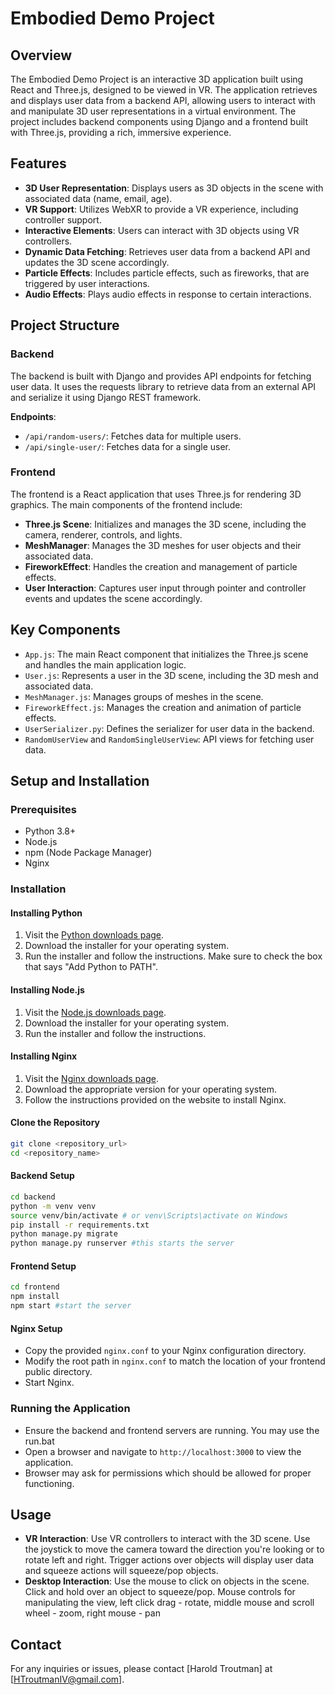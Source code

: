 # Embodied Demo Project

## Overview

The Embodied Demo Project is an interactive 3D application built using React and Three.js, designed to be viewed in VR. The application retrieves and displays user data from a backend API, allowing users to interact with and manipulate 3D user representations in a virtual environment. The project includes backend components using Django and a frontend built with Three.js, providing a rich, immersive experience.

## Features

- **3D User Representation**: Displays users as 3D objects in the scene with associated data (name, email, age).
- **VR Support**: Utilizes WebXR to provide a VR experience, including controller support.
- **Interactive Elements**: Users can interact with 3D objects using VR controllers.
- **Dynamic Data Fetching**: Retrieves user data from a backend API and updates the 3D scene accordingly.
- **Particle Effects**: Includes particle effects, such as fireworks, that are triggered by user interactions.
- **Audio Effects**: Plays audio effects in response to certain interactions.

## Project Structure

### Backend

The backend is built with Django and provides API endpoints for fetching user data. It uses the requests library to retrieve data from an external API and serialize it using Django REST framework.

**Endpoints**:

- `/api/random-users/`: Fetches data for multiple users.
- `/api/single-user/`: Fetches data for a single user.

### Frontend

The frontend is a React application that uses Three.js for rendering 3D graphics. The main components of the frontend include:

- **Three.js Scene**: Initializes and manages the 3D scene, including the camera, renderer, controls, and lights.
- **MeshManager**: Manages the 3D meshes for user objects and their associated data.
- **FireworkEffect**: Handles the creation and management of particle effects.
- **User Interaction**: Captures user input through pointer and controller events and updates the scene accordingly.

## Key Components

- `App.js`: The main React component that initializes the Three.js scene and handles the main application logic.
- `User.js`: Represents a user in the 3D scene, including the 3D mesh and associated data.
- `MeshManager.js`: Manages groups of meshes in the scene.
- `FireworkEffect.js`: Manages the creation and animation of particle effects.
- `UserSerializer.py`: Defines the serializer for user data in the backend.
- `RandomUserView` and `RandomSingleUserView`: API views for fetching user data.

## Setup and Installation

### Prerequisites

- Python 3.8+
- Node.js
- npm (Node Package Manager)
- Nginx

### Installation

#### Installing Python

1. Visit the [Python downloads page](https://www.python.org/downloads/).
2. Download the installer for your operating system.
3. Run the installer and follow the instructions. Make sure to check the box that says "Add Python to PATH".

#### Installing Node.js

1. Visit the [Node.js downloads page](https://nodejs.org/en/download/).
2. Download the installer for your operating system.
3. Run the installer and follow the instructions.

#### Installing Nginx

1. Visit the [Nginx downloads page](http://nginx.org/en/download.html).
2. Download the appropriate version for your operating system.
3. Follow the instructions provided on the website to install Nginx.

#### Clone the Repository

```sh
git clone <repository_url>
cd <repository_name>
```

#### Backend Setup

```sh
cd backend
python -m venv venv
source venv/bin/activate # or venv\Scripts\activate on Windows
pip install -r requirements.txt
python manage.py migrate
python manage.py runserver #this starts the server
```

#### Frontend Setup

```sh
cd frontend
npm install
npm start #start the server
```

#### Nginx Setup

- Copy the provided `nginx.conf` to your Nginx configuration directory.
- Modify the root path in `nginx.conf` to match the location of your frontend public directory.
- Start Nginx.

### Running the Application

- Ensure the backend and frontend servers are running. You may use the run.bat
- Open a browser and navigate to `http://localhost:3000` to view the application.
- Browser may ask for permissions which should be allowed for proper functioning.

## Usage

- **VR Interaction**: Use VR controllers to interact with the 3D scene. Use the joystick to move the camera toward the direction you're looking or to rotate left and right. Trigger actions over objects will display user data and squeeze actions will squeeze/pop objects.
- **Desktop Interaction**: Use the mouse to click on objects in the scene. Click and hold over an object to squeeze/pop. Mouse controls for manipulating the view, left click drag - rotate, middle mouse and scroll wheel - zoom, right mouse - pan

## Contact

For any inquiries or issues, please contact [Harold Troutman] at [HTroutmanIV@gmail.com].
